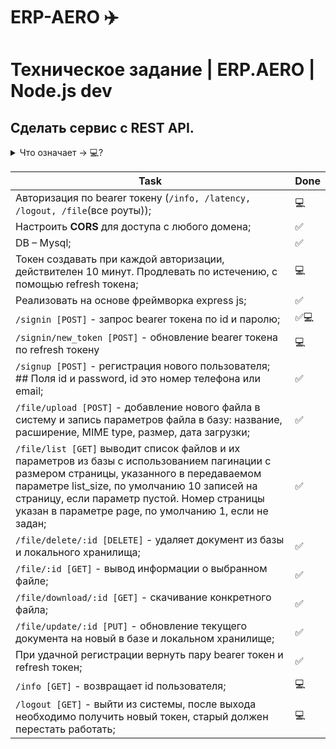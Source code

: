 # ERP-AERO ✈️

# Техническое задание | ERP.AERO | Node.js dev
## Сделать сервис с REST API.

<details>

<summary>Что означает -> 💻?</summary>

### 💻 : не хватило времени и навыков(знаний) для реализации

```typescript
   console.log("Hi!")
```

</details>


| Task | Done |
| --- | --- |
| Авторизация по bearer токену (`/info, /latency, /logout, /file`(все роуты)); | 💻 |
| Настроить **CORS** для доступа с любого домена; | ✅ |
| DB – Mysql; | ✅ |
| Токен создавать при каждой авторизации, действителен 10 минут. Продлевать по истечению, с помощью refresh токена; | 💻 |
| Реализовать на основе фреймворка express js; | ✅ |
| `/signin [POST]` - запрос bearer токена по id и паролю; | ✅💻 |
| `/signin/new_token [POST]` - обновление bearer токена по refresh токену | 💻 |
| `/signup [POST]` - регистрация нового пользователя; ## Поля id и password, id это номер телефона или email; | ✅ |
| `/file/upload [POST]` - добавление нового файла в систему и запись параметров файла в базу: название, расширение, MIME type, размер, дата загрузки; | ✅ |
| `/file/list [GET]` выводит список файлов и их параметров из базы с использованием пагинации с размером страницы, указанного в передаваемом параметре list_size, по умолчанию 10 записей на страницу, если параметр пустой. Номер страницы указан в параметре page, по умолчанию 1, если не задан; | ✅ |
| `/file/delete/:id [DELETE]` - удаляет документ из базы и локального хранилища; | ✅ |
| `/file/:id [GET]` - вывод информации о выбранном файле; | ✅ |
| `/file/download/:id [GET]` - скачивание конкретного файла; | ✅ |
| `/file/update/:id [PUT]` - обновление текущего документа на новый в базе и локальном хранилище; | ✅ |
| При удачной регистрации вернуть пару bearer токен и refresh токен; | ✅ |
| `/info [GET]` - возвращает id пользователя; | 💻 |
| `/logout [GET]` - выйти из системы, после выхода необходимо получить новый токен, старый должен перестать работать; | 💻 |
